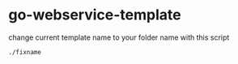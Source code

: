 # go-webservice-template

change current template name to your folder name with this script
```
./fixname 